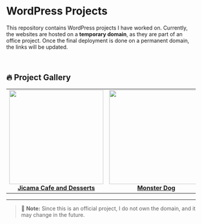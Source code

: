 # WordPress Projects  

This repository contains WordPress projects I have worked on. Currently, the websites are hosted on a **temporary domain**, as they are part of an office project. Once the final deployment is done on a permanent domain, the links will be updated.  

<br>

## 🔥 Project Gallery  

<div align="center">

<table>
  <tr>
    <td align="center">
      <a href="https://qzy.104.myftpupload.com/">
        <img src="https://raw.githubusercontent.com/Ishant2608/Wordpress-Project/refs/heads/main/Jicama%20Cafe%20and%20Desserts.jpg" width="250px">
        <br><b>Jicama Cafe and Desserts</b>
      </a>
    </td>
    <td align="center">
      <a href="https://znf.5a7.myftpupload.com/">
        <img src="https://raw.githubusercontent.com/Ishant2608/Wordpress-Project/refs/heads/main/Monster%20Dog.jpg" width="250px">
        <br><b>Monster Dog</b>
      </a>
    </td>
     <td align="center">
      <a href="https://w4h.a80.myftpupload.com/">
        <img src="https://raw.githubusercontent.com/Ishant2608/Wordpress-Project/refs/heads/main/Beach%20Life%20Realty.jpg" width="250px">
        <br><b>Beach Life Realty</b>
      </a>
    </td>

   
</table>

</div>

---

> 🔹 **Note:** Since this is an official project, I do not own the domain, and it may change in the future.  
